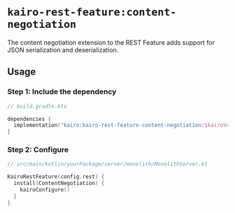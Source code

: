 # `kairo-rest-feature:content-negotiation`

The content negotiation extension to the REST Feature adds support for JSON serialization and deserialization.

## Usage

### Step 1: Include the dependency

```kotlin
// build.gradle.kts

dependencies {
  implementation("kairo:kairo-rest-feature-content-negotiation:$kairoVersion")
}
```

### Step 2: Configure

```kotlin
// src/main/kotlin/yourPackage/server/monolith/MonolithServer.kt

KairoRestFeature(config.rest) {
  install(ContentNegotiation) {
    kairoConfigure()
  }
}
```
